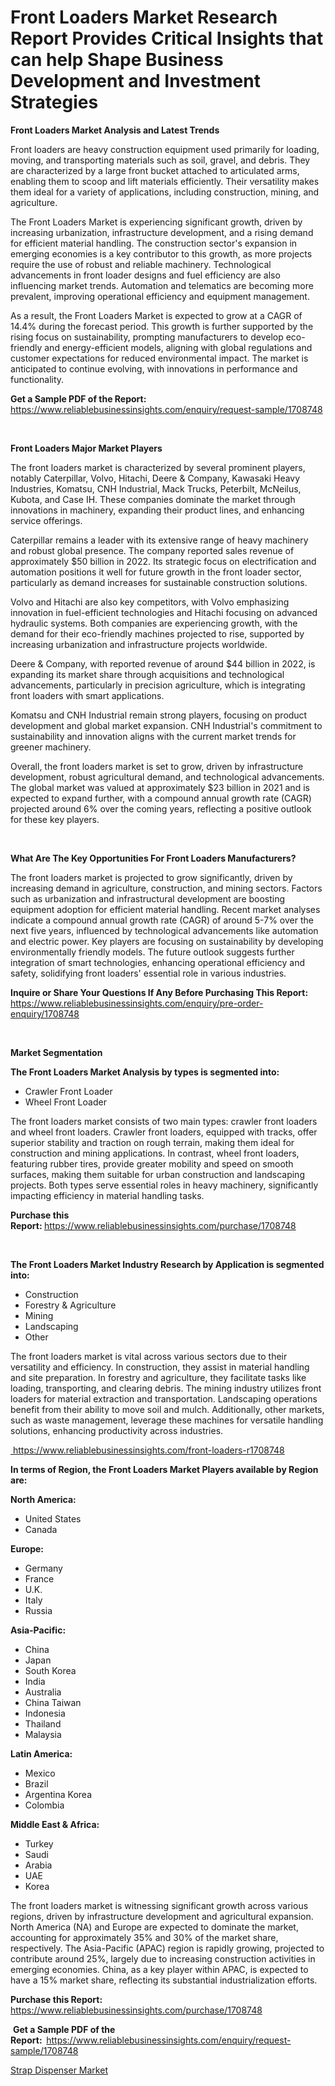 <p><h1>Front Loaders Market Research Report Provides Critical Insights that can help Shape Business Development and Investment Strategies</h1></p><p><strong>Front Loaders Market Analysis and Latest Trends</strong></p>
<p><p>Front loaders are heavy construction equipment used primarily for loading, moving, and transporting materials such as soil, gravel, and debris. They are characterized by a large front bucket attached to articulated arms, enabling them to scoop and lift materials efficiently. Their versatility makes them ideal for a variety of applications, including construction, mining, and agriculture.</p><p>The Front Loaders Market is experiencing significant growth, driven by increasing urbanization, infrastructure development, and a rising demand for efficient material handling. The construction sector's expansion in emerging economies is a key contributor to this growth, as more projects require the use of robust and reliable machinery. Technological advancements in front loader designs and fuel efficiency are also influencing market trends. Automation and telematics are becoming more prevalent, improving operational efficiency and equipment management.</p><p>As a result, the Front Loaders Market is expected to grow at a CAGR of 14.4% during the forecast period. This growth is further supported by the rising focus on sustainability, prompting manufacturers to develop eco-friendly and energy-efficient models, aligning with global regulations and customer expectations for reduced environmental impact. The market is anticipated to continue evolving, with innovations in performance and functionality.</p></p>
<p><strong>Get a Sample PDF of the Report:&nbsp;</strong> <a href="https://www.reliablebusinessinsights.com/enquiry/request-sample/1708748?utm_campaign=2127&utm_medium=2&utm_source=Github&utm_content=ia&utm_term=16022025&utm_id=front-loaders">https://www.reliablebusinessinsights.com/enquiry/request-sample/1708748</a></p>
<p>&nbsp;</p>
<p><strong>Front Loaders Major Market Players</strong></p>
<p><p>The front loaders market is characterized by several prominent players, notably Caterpillar, Volvo, Hitachi, Deere & Company, Kawasaki Heavy Industries, Komatsu, CNH Industrial, Mack Trucks, Peterbilt, McNeilus, Kubota, and Case IH. These companies dominate the market through innovations in machinery, expanding their product lines, and enhancing service offerings.</p><p>Caterpillar remains a leader with its extensive range of heavy machinery and robust global presence. The company reported sales revenue of approximately $50 billion in 2022. Its strategic focus on electrification and automation positions it well for future growth in the front loader sector, particularly as demand increases for sustainable construction solutions.</p><p>Volvo and Hitachi are also key competitors, with Volvo emphasizing innovation in fuel-efficient technologies and Hitachi focusing on advanced hydraulic systems. Both companies are experiencing growth, with the demand for their eco-friendly machines projected to rise, supported by increasing urbanization and infrastructure projects worldwide.</p><p>Deere & Company, with reported revenue of around $44 billion in 2022, is expanding its market share through acquisitions and technological advancements, particularly in precision agriculture, which is integrating front loaders with smart applications.</p><p>Komatsu and CNH Industrial remain strong players, focusing on product development and global market expansion. CNH Industrial's commitment to sustainability and innovation aligns with the current market trends for greener machinery.</p><p>Overall, the front loaders market is set to grow, driven by infrastructure development, robust agricultural demand, and technological advancements. The global market was valued at approximately $23 billion in 2021 and is expected to expand further, with a compound annual growth rate (CAGR) projected around 6% over the coming years, reflecting a positive outlook for these key players.</p></p>
<p>&nbsp;</p>
<p><strong>What Are The Key Opportunities For Front Loaders Manufacturers?</strong></p>
<p><p>The front loaders market is projected to grow significantly, driven by increasing demand in agriculture, construction, and mining sectors. Factors such as urbanization and infrastructural development are boosting equipment adoption for efficient material handling. Recent market analyses indicate a compound annual growth rate (CAGR) of around 5-7% over the next five years, influenced by technological advancements like automation and electric power. Key players are focusing on sustainability by developing environmentally friendly models. The future outlook suggests further integration of smart technologies, enhancing operational efficiency and safety, solidifying front loaders' essential role in various industries.</p></p>
<p><strong>Inquire or Share Your Questions If Any Before Purchasing This Report:</strong> <a href="https://www.reliablebusinessinsights.com/enquiry/pre-order-enquiry/1708748?utm_campaign=2127&utm_medium=2&utm_source=Github&utm_content=ia&utm_term=16022025&utm_id=front-loaders">https://www.reliablebusinessinsights.com/enquiry/pre-order-enquiry/1708748</a></p>
<p>&nbsp;</p>
<p><strong>Market Segmentation</strong></p>
<p><strong>The Front Loaders Market Analysis by types is segmented into:</strong></p>
<p><ul><li>Crawler Front Loader</li><li>Wheel Front Loader</li></ul></p>
<p><p>The front loaders market consists of two main types: crawler front loaders and wheel front loaders. Crawler front loaders, equipped with tracks, offer superior stability and traction on rough terrain, making them ideal for construction and mining applications. In contrast, wheel front loaders, featuring rubber tires, provide greater mobility and speed on smooth surfaces, making them suitable for urban construction and landscaping projects. Both types serve essential roles in heavy machinery, significantly impacting efficiency in material handling tasks.</p></p>
<p><strong>Purchase this Report:&nbsp;</strong><a href="https://www.reliablebusinessinsights.com/purchase/1708748?utm_campaign=2127&utm_medium=2&utm_source=Github&utm_content=ia&utm_term=16022025&utm_id=front-loaders">https://www.reliablebusinessinsights.com/purchase/1708748</a></p>
<p>&nbsp;</p>
<p><strong>The Front Loaders Market Industry Research by Application is segmented into:</strong></p>
<p><ul><li>Construction</li><li>Forestry & Agriculture</li><li>Mining</li><li>Landscaping</li><li>Other</li></ul></p>
<p><p>The front loaders market is vital across various sectors due to their versatility and efficiency. In construction, they assist in material handling and site preparation. In forestry and agriculture, they facilitate tasks like loading, transporting, and clearing debris. The mining industry utilizes front loaders for material extraction and transportation. Landscaping operations benefit from their ability to move soil and mulch. Additionally, other markets, such as waste management, leverage these machines for versatile handling solutions, enhancing productivity across industries.</p></p>
<p><a href="https://www.reliablebusinessinsights.com/front-loaders-r1708748?utm_campaign=2127&utm_medium=2&utm_source=Github&utm_content=ia&utm_term=16022025&utm_id=front-loaders">&nbsp;https://www.reliablebusinessinsights.com/front-loaders-r1708748</a></p>
<p><strong>In terms of Region, the Front Loaders Market Players available by Region are:</strong></p>
<p>
    <p> <strong> North America: </strong>
        <ul>
            <li>United States</li>
            <li>Canada</li>
        </ul>
        </p> 
    <p> <strong> Europe: </strong>
        <ul>
            <li>Germany</li>
            <li>France</li>
            <li>U.K.</li>
            <li>Italy</li>
            <li>Russia</li>
        </ul>
        </p> 
    <p> <strong> Asia-Pacific: </strong>
        <ul>
            <li>China</li>
            <li>Japan</li>
            <li>South Korea</li>
            <li>India</li>
            <li>Australia</li>
            <li>China Taiwan</li>
            <li>Indonesia</li>
            <li>Thailand</li>
            <li>Malaysia</li>
        </ul>
        </p> 
    <p> <strong> Latin America: </strong>
        <ul>
            <li>Mexico</li>
            <li>Brazil</li>
            <li>Argentina Korea</li>
            <li>Colombia</li>
        </ul>
        </p> 
    <p> <strong> Middle East & Africa: </strong>
        <ul>
            <li>Turkey</li>
            <li>Saudi</li>
            <li>Arabia</li>
            <li>UAE</li>
            <li>Korea</li>
        </ul>
    </p>
    </p>
<p><p>The front loaders market is witnessing significant growth across various regions, driven by infrastructure development and agricultural expansion. North America (NA) and Europe are expected to dominate the market, accounting for approximately 35% and 30% of the market share, respectively. The Asia-Pacific (APAC) region is rapidly growing, projected to contribute around 25%, largely due to increasing construction activities in emerging economies. China, as a key player within APAC, is expected to have a 15% market share, reflecting its substantial industrialization efforts.</p></p>
<p><strong>Purchase this Report: </strong><a href="https://www.reliablebusinessinsights.com/purchase/1708748?utm_campaign=2127&utm_medium=2&utm_source=Github&utm_content=ia&utm_term=16022025&utm_id=front-loaders">https://www.reliablebusinessinsights.com/purchase/1708748</a></p>
<p>&nbsp;<strong>Get a Sample PDF of the Report:&nbsp;&nbsp;</strong><a href="https://www.reliablebusinessinsights.com/enquiry/request-sample/1708748?utm_campaign=2127&utm_medium=2&utm_source=Github&utm_content=ia&utm_term=16022025&utm_id=front-loaders">https://www.reliablebusinessinsights.com/enquiry/request-sample/1708748</a></p>
<p><strong></strong></p>
<p><p><a href="https://github.com/seanmcma708/Market-Research-Report-List-1/blob/main/strap-dispenser-market.md?utm_campaign=2127&utm_medium=2&utm_source=Github&utm_content=ia&utm_term=16022025&utm_id=front-loaders">Strap Dispenser Market</a></p></p>